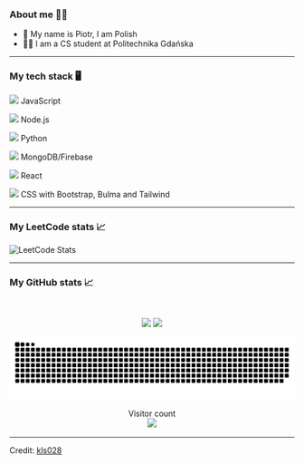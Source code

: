 

<!--
**kls028/kls028** is a ✨ _special_ ✨ repository because its `README.md` (this file) appears on your GitHub profile.

Here are some ideas to get you started:

- 🔭 I’m currently working on ...
- 🌱 I’m currently learning ...
- 👯 I’m looking to collaborate on ...
- 🤔 I’m looking for help with ...
- 💬 Ask me about ...
- 📫 How to reach me: ...
- 😄 Pronouns: ...
- ⚡ Fun fact: ...
-->


### About me 👨‍💻






- 🌱 My name is Piotr, I am Polish
- 👨‍🎓 I am a CS student at Politechnika Gdańska


<hr/>

### My tech stack 🖥️

<p><img src="https://github.com/kls028/kls028/assets/66675948/0cebdfcc-bdbe-4182-b0fb-7828ba73e723" width="20" heigth="20" />     JavaScript</p>
<p><img src="https://github.com/kls028/kls028/assets/66675948/507daa4e-2911-4161-a013-2fcd24fa1537" width="20" heigth="20" />    Node.js</p>
<p><img src="https://github.com/kls028/kls028/assets/66675948/f374f8a8-9f94-4230-b7d3-865541602c87" width="20" heigth="20" />     Python</p>
<p><img src="https://github.com/kls028/kls028/assets/66675948/18aa23d7-3e20-4bb8-adba-f7a2e12c30ce" width="20" heigth="20" />    MongoDB/Firebase</p>
<p><img src="https://github.com/kls028/kls028/assets/66675948/157ba8e3-0121-4f18-afc9-d8d1b83bea92" width="20" heigth="20" />     React</p>
<p><img src="https://github.com/kls028/kls028/assets/66675948/d60ef405-4563-4251-8f78-21000fffde09" width="20" heigth="20" />     CSS with Bootstrap, Bulma and Tailwind</p>



<hr/>

### My LeetCode stats 📈
![LeetCode Stats](https://leetcard.jacoblin.cool/kls028?theme=dark&font=Mukta&ext=heatmap)

<hr/>

### My GitHub stats 📈

<br/>
<p align="center">
    <img style="height:10rem;" src="https://github-readme-stats.vercel.app/api?username=kls028&bg_color=30,e96443,904e95&title_color=fff&text_color=fff&show_icons=true&theme=radical" />
    <img style="height:10rem;" src="https://github-readme-streak-stats.herokuapp.com/?user=kls028&theme=radical&show_icons=true&border=e4e2e2" />
</p>

<div align="center">
    <picture align="center">
      <source media="(prefers-color-scheme: dark)" srcset="https://raw.githubusercontent.com/Niefee/niefee/master/assets/github-contribution-grid-snake.svg">
      <source media="(prefers-color-scheme: light)" srcset="https://raw.githubusercontent.com/Niefee/niefee/master/assets/github-contribution-grid-snake.svg">
      <img alt="github contribution grid snake animation" src="https://raw.githubusercontent.com/Niefee/niefee/master/assets/github-contribution-grid-snake.svg">
    </picture>
</div>


<p align="center"> 
  <div align="center">Visitor count</div>
  <div align="center">
    <img src="https://profile-counter.glitch.me/kls028/count.svg"/>
  </div> 
</p>

------

Credit: [kls028](https://github.com/kls028)
